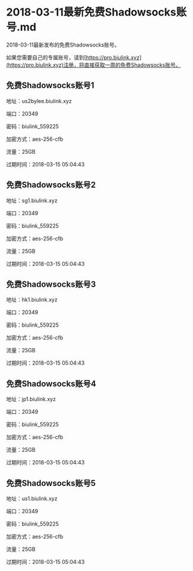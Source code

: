 # 2018-03-11最新免费Shadowsocks账号.md

2018-03-11最新发布的免费Shadowsocks账号。

如果您需要自己的专属账号，请到[https://pro.biulink.xyz](https://pro.biulink.xyz)注册，将直接获取一周的免费Shadowsocks账号。

## 免费Shadowsocks账号1

地址：us2bylee.biulink.xyz

端口：20349

密码：biulink_559225

加密方式：aes-256-cfb

流量：25GB

过期时间：2018-03-15 05:04:43

## 免费Shadowsocks账号2

地址：sg1.biulink.xyz

端口：20349

密码：biulink_559225

加密方式：aes-256-cfb

流量：25GB

过期时间：2018-03-15 05:04:43

## 免费Shadowsocks账号3

地址：hk1.biulink.xyz

端口：20349

密码：biulink_559225

加密方式：aes-256-cfb

流量：25GB

过期时间：2018-03-15 05:04:43

## 免费Shadowsocks账号4

地址：jp1.biulink.xyz

端口：20349

密码：biulink_559225

加密方式：aes-256-cfb

流量：25GB

过期时间：2018-03-15 05:04:43

## 免费Shadowsocks账号5

地址：us1.biulink.xyz

端口：20349

密码：biulink_559225

加密方式：aes-256-cfb

流量：25GB

过期时间：2018-03-15 05:04:43

